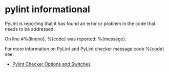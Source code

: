 # pylint informational

PyLint is reporting that it has found an error or problem in the code that needs to be addressed.

On line #%{lineno}, %{code} was reported:  %{message}.

For more information on PyLint and PyLint checker message code %{code} see:

* [Pylint Checker Options and Switches](http://pylint.pycqa.org/en/latest/technical_reference/features.html#pylint-checkers-options-and-switches)